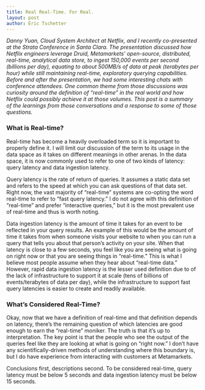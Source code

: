 ```yaml
---
title: Real Real-Time. For Real.
layout: post
author: Eric Tschetter
---
```


_Danny Yuan, Cloud System Architect at Netflix, and I recently co-presented at the Strata Conference in Santa Clara. The presentation discussed how Netflix engineers leverage Druid, Metamarkets’ open-source, distributed, real-time, analytical data store, to ingest 150,000 events per second (billions per day), equating to about 500MB/s of data at peak (terabytes per hour) while still maintaining real-time, exploratory querying capabilities. Before and after the presentation, we had some interesting chats with conference attendees. One common theme from those discussions was curiosity around the definition of “real-time” in the real world and how Netflix could possibly achieve it at those volumes. This post is a summary of the learnings from those conversations and a response to some of those questions._

### What is Real-time?

Real-time has become a heavily overloaded term so it is important to properly define it. I will limit our discussion of the term to its usage in the data space as it takes on different meanings in other arenas. In the data space, it is now commonly used to refer to one of two kinds of latency: query latency and data ingestion latency.

Query latency is the rate of return of queries. It assumes a static data set and refers to the speed at which you can ask questions of that data set. Right now, the vast majority of “real-time” systems are co-opting the word real-time to refer to “fast query latency.” I do not agree with this definition of “real-time” and prefer “interactive queries,” but it is the most prevalent use of real-time and thus is worth noting.

Data ingestion latency is the amount of time it takes for an event to be reflected in your query results. An example of this would be the amount of time it takes from when someone visits your website to when you can run a query that tells you about that person’s activity on your site. When that latency is close to a few seconds, you feel like you are seeing what is going on right now or that you are seeing things in “real-time.” This is what I believe most people assume when they hear about “real-time data.” However, rapid data ingestion latency is the lesser used definition due to of the lack of infrastructure to support it at scale (tens of billions of events/terabytes of data per day), while the infrastructure to support fast query latencies is easier to create and readily available.

### What’s Considered Real-Time?

Okay, now that we have a definition of real-time and that definition depends on latency, there’s the remaining question of which latencies are good enough to earn the “real-time” moniker. The truth is that it’s up to interpretation. The key point is that the people who see the output of the queries feel like they are looking at what is going on “right now.” I don’t have any scientifically-driven methods of understanding where this boundary is, but I do have experience from interacting with customers at Metamarkets.

Conclusions first, descriptions second. To be considered real-time, query latency must be below 5 seconds and data ingestion latency must be below 15 seconds.
